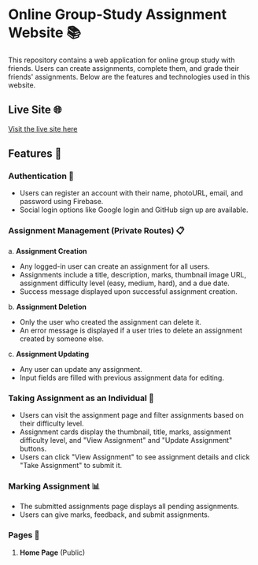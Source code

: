 # Online Group-Study Assignment Website 📚

This repository contains a web application for online group study with friends. Users can create assignments, complete them, and grade their friends' assignments. Below are the features and technologies used in this website.

## Live Site 🌐
[Visit the live site here](https://ratemy-project.web.app/)

## Features 🚀

### Authentication 🔐
- Users can register an account with their name, photoURL, email, and password using Firebase.
- Social login options like Google login and GitHub sign up are available.

### Assignment Management (Private Routes) 📋
a. **Assignment Creation**
- Any logged-in user can create an assignment for all users.
- Assignments include a title, description, marks, thumbnail image URL, assignment difficulty level (easy, medium, hard), and a due date.
- Success message displayed upon successful assignment creation.

b. **Assignment Deletion**
- Only the user who created the assignment can delete it.
- An error message is displayed if a user tries to delete an assignment created by someone else.

c. **Assignment Updating**
- Any user can update any assignment.
- Input fields are filled with previous assignment data for editing.

### Taking Assignment as an Individual 📝
- Users can visit the assignment page and filter assignments based on their difficulty level.
- Assignment cards display the thumbnail, title, marks, assignment difficulty level, and "View Assignment" and "Update Assignment" buttons.
- Users can click "View Assignment" to see assignment details and click "Take Assignment" to submit it.

### Marking Assignment 📊
- The submitted assignments page displays all pending assignments.
- Users can give marks, feedback, and submit assignments.

### Pages 📄
1. **Home Page** (Public)